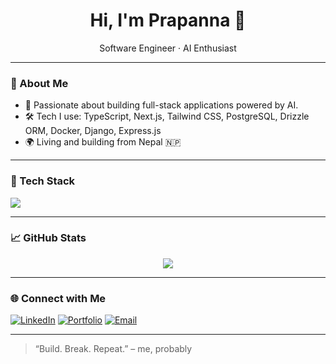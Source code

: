 <h1 align="center">Hi, I'm Prapanna 👋</h1>

<p align="center">
  Software Engineer · AI Enthusiast
</p>

---

### 🚀 About Me
- 🧠 Passionate about building full-stack applications powered by AI.
- 🛠️ Tech I use: TypeScript, Next.js, Tailwind CSS, PostgreSQL, Drizzle ORM, Docker, Django, Express.js
- 🌍 Living and building from Nepal 🇳🇵

---

### 🧰 Tech Stack
<p>
  <img src="https://skillicons.dev/icons?i=react,nextjs,django,ts,tailwind,postgres,docker,vercel,ubuntu" />
</p>

---

### 📈 GitHub Stats

<p align="center">
  <img src="https://nirzak-streak-stats.vercel.app/?user=bistaprapannabista&theme=dark&hide_border=false" />
</p>

---

### 🌐 Connect with Me

[![LinkedIn](https://img.shields.io/badge/linkedin-blue?logo=linkedin&logoColor=white)]([https://linkedin.com/in/your-profile](https://www.linkedin.com/in/prapanna-bista-7980311b2/))
[![Portfolio](https://img.shields.io/badge/portfolio-000?logo=vercel&logoColor=white)](https://prapannabista.com.np)
[![Email](https://img.shields.io/badge/email-ea4335?logo=gmail&logoColor=white)](mailto:bistaprapannabista@gmailcom)

---

> “Build. Break. Repeat.” – me, probably

